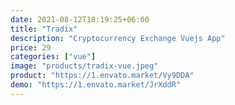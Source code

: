 ```yaml
---
date: 2021-08-12T18:19:25+06:00
title: "Tradix"
description: "Cryptocurrency Exchange Vuejs App"
price: 29
categories: ["vue"]
image: "products/tradix-vue.jpeg"
product: "https://1.envato.market/Vy9DDA"
demo: "https://1.envato.market/JrXddR"
---
```


